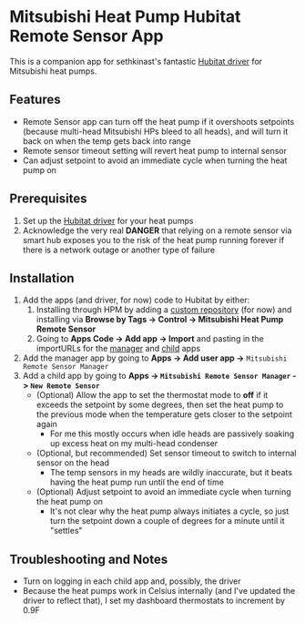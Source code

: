 <!--
SPDX-FileCopyrightText: 2025 Randall Norviel <randallndev@gmail.com>

SPDX-License-Identifier: MIT
-->

# Mitsubishi Heat Pump Hubitat Remote Sensor App

This is a companion app for sethkinast's fantastic [Hubitat driver](https://github.com/randalln/hubitat-mitsubishi-mqtt) for Mitsubishi heat pumps.

## Features

- Remote Sensor app can turn off the heat pump if it overshoots setpoints (because multi-head Mitsubishi HPs bleed to 
  all heads), and will turn it back on when the temp gets back into range
- Remote sensor timeout setting will revert heat pump to internal sensor
- Can adjust setpoint to avoid an immediate cycle when turning the heat pump on

## Prerequisites

1. Set up the [Hubitat driver](https://github.com/randalln/hubitat-mitsubishi-mqtt) for your heat pumps
2. Acknowledge the very real **DANGER** that relying on a remote sensor via smart hub exposes you to the risk of the heat pump running forever if 
   there is a network outage or another type of failure

## Installation
1. Add the apps (and driver, for now) code to Hubitat by either:
   1. Installing through HPM by adding a [custom repository](https://raw.githubusercontent.com/randalln/randalln-hubitat/main/repository.json) (for 
      now) and installing via **Browse by Tags -> Control -> Mitsubishi Heat Pump Remote Sensor**
   2. Going to **Apps Code -> Add app -> Import** and pasting in the importURLs for the
      [manager](https://raw.githubusercontent.com/randalln/hubitat-mitsubishi-mqtt-remote-app/main/src/main/groovy/mitsubishi-remote-sensor-manager.groovy) and
      [child](https://raw.githubusercontent.com/randalln/hubitat-mitsubishi-mqtt-remote-app/main/src/main/groovy/mitsubishi-remote-sensor-app.groovy) 
      apps
2. Add the manager app by going to **Apps -> Add user app ->** `Mitsubishi Remote Sensor Manager`
3. Add a child app by going to **Apps -> `Mitsubishi Remote Sensor Manager` -> `New Remote Sensor`**
   - (Optional) Allow the app to set the thermostat mode to **off** if it exceeds the setpoint by some degrees, then  set the heat pump
     to the previous mode when the temperature gets closer to the setpoint again
     - For me this mostly occurs when idle heads are passively soaking up excess heat on my multi-head condenser
   - (Optional, but recommended) Set sensor timeout to switch to internal sensor on the head
     - The temp sensors in my heads are wildly inaccurate, but it beats having the heat pump run until the end of time
   - (Optional) Adjust setpoint to avoid an immediate cycle when turning the heat pump on
       - It's not clear why the heat pump always initiates a cycle, so just turn the setpoint down a couple of degrees for a minute until it "settles"

## Troubleshooting and Notes

* Turn on logging in each child app and, possibly, the driver
* Because the heat pumps work in Celsius internally (and I've updated the driver to reflect that), I set my dashboard thermostats to increment by 0.9F